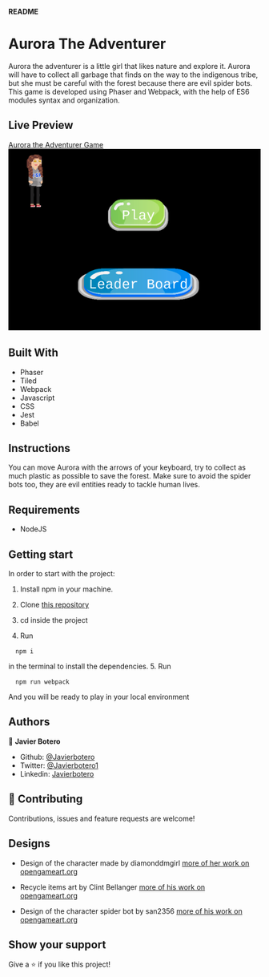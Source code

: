 **README**

# Aurora The Adventurer #

Aurora the adventurer is a little girl that likes nature and explore it. Aurora will have to collect all garbage that finds on the way to the indigenous tribe, but she must be careful with the forest because there are evil spider bots. This game is developed using Phaser and Webpack, with the help of ES6 modules syntax and organization.

## Live Preview

[Aurora the Adventurer Game](https://javierbotero.github.io/AuroraTheAdventurer/)
![Screenshot Adventurer Game](./src/assets/gamePic.png)

## Built With

- Phaser
- Tiled
- Webpack
- Javascript
- CSS
- Jest
- Babel

## Instructions

You can move Aurora with the arrows of your keyboard, try to collect as much plastic as possible to save the forest. Make sure to avoid the spider bots too, they are evil entities ready to tackle human lives.

## Requirements

- NodeJS

## Getting start

In order to start with the project:

1. Install npm in your machine.
2. Clone [this repository](https://github.com/javierbotero/AuroraTheAdventurer.git)
3. cd inside the project

4. Run
```
  npm i
```
in the terminal to install the dependencies.
5. Run
```
  npm run webpack
```
And you will be ready to play in your local environment


## Authors

👤 **Javier Botero**

- Github: [@Javierbotero](https://github.com/javierbotero)
- Twitter: [@Javierbotero1](https://twitter.com/Javierboterodev)
- Linkedin: [Javierbotero](https://www.linkedin.com/in/javierboterodev/)


## 🤝 Contributing

Contributions, issues and feature requests are welcome!

## Designs

- Design of the character made by diamonddmgirl
[more of her work on opengameart.org](https://opengameart.org/users/diamonddmgirl)

- Recycle items art by Clint Bellanger
[more of his work on opengameart.org](https://opengameart.org/content/recycle-items-set)

- Design of the character spider bot by san2356
[more of his work on opengameart.org](https://opengameart.org/users/san2356)

## Show your support

Give a ⭐️ if you like this project!